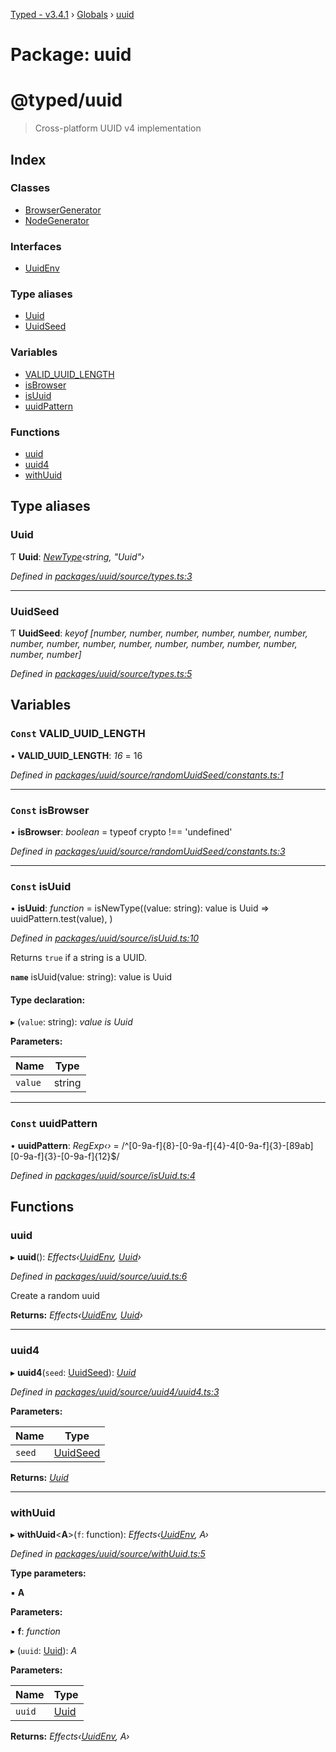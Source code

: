 [Typed - v3.4.1](../README.md) › [Globals](../globals.md) › [uuid](uuid.md)

# Package: uuid

# @typed/uuid

> Cross-platform UUID v4 implementation

## Index

### Classes

* [BrowserGenerator](../classes/uuid.browsergenerator.md)
* [NodeGenerator](../classes/uuid.nodegenerator.md)

### Interfaces

* [UuidEnv](../interfaces/uuid.uuidenv.md)

### Type aliases

* [Uuid](uuid.md#uuid)
* [UuidSeed](uuid.md#uuidseed)

### Variables

* [VALID_UUID_LENGTH](uuid.md#const-valid_uuid_length)
* [isBrowser](uuid.md#const-isbrowser)
* [isUuid](uuid.md#const-isuuid)
* [uuidPattern](uuid.md#const-uuidpattern)

### Functions

* [uuid](uuid.md#uuid)
* [uuid4](uuid.md#uuid4)
* [withUuid](uuid.md#withuuid)

## Type aliases

###  Uuid

Ƭ **Uuid**: *[NewType](new_type.md#newtype)‹string, "Uuid"›*

*Defined in [packages/uuid/source/types.ts:3](https://github.com/TylorS/typed-prelude/blob/cf24d7c0/packages/uuid/source/types.ts#L3)*

___

###  UuidSeed

Ƭ **UuidSeed**: *keyof [number, number, number, number, number, number, number, number, number, number, number, number, number, number, number, number]*

*Defined in [packages/uuid/source/types.ts:5](https://github.com/TylorS/typed-prelude/blob/cf24d7c0/packages/uuid/source/types.ts#L5)*

## Variables

### `Const` VALID_UUID_LENGTH

• **VALID_UUID_LENGTH**: *16* = 16

*Defined in [packages/uuid/source/randomUuidSeed/constants.ts:1](https://github.com/TylorS/typed-prelude/blob/cf24d7c0/packages/uuid/source/randomUuidSeed/constants.ts#L1)*

___

### `Const` isBrowser

• **isBrowser**: *boolean* = typeof crypto !== 'undefined'

*Defined in [packages/uuid/source/randomUuidSeed/constants.ts:3](https://github.com/TylorS/typed-prelude/blob/cf24d7c0/packages/uuid/source/randomUuidSeed/constants.ts#L3)*

___

### `Const` isUuid

• **isUuid**: *function* = isNewType((value: string): value is Uuid =>
  uuidPattern.test(value),
)

*Defined in [packages/uuid/source/isUuid.ts:10](https://github.com/TylorS/typed-prelude/blob/cf24d7c0/packages/uuid/source/isUuid.ts#L10)*

Returns `true` if a string is a UUID.

**`name`** isUuid(value: string): value is Uuid

#### Type declaration:

▸ (`value`: string): *value is Uuid*

**Parameters:**

Name | Type |
------ | ------ |
`value` | string |

___

### `Const` uuidPattern

• **uuidPattern**: *RegExp‹›* = /^[0-9a-f]{8}-[0-9a-f]{4}-4[0-9a-f]{3}-[89ab][0-9a-f]{3}-[0-9a-f]{12}$/

*Defined in [packages/uuid/source/isUuid.ts:4](https://github.com/TylorS/typed-prelude/blob/cf24d7c0/packages/uuid/source/isUuid.ts#L4)*

## Functions

###  uuid

▸ **uuid**(): *Effects‹[UuidEnv](../interfaces/uuid.uuidenv.md), [Uuid](uuid.md#uuid)›*

*Defined in [packages/uuid/source/uuid.ts:6](https://github.com/TylorS/typed-prelude/blob/cf24d7c0/packages/uuid/source/uuid.ts#L6)*

Create a random uuid

**Returns:** *Effects‹[UuidEnv](../interfaces/uuid.uuidenv.md), [Uuid](uuid.md#uuid)›*

___

###  uuid4

▸ **uuid4**(`seed`: [UuidSeed](uuid.md#uuidseed)): *[Uuid](uuid.md#uuid)*

*Defined in [packages/uuid/source/uuid4/uuid4.ts:3](https://github.com/TylorS/typed-prelude/blob/cf24d7c0/packages/uuid/source/uuid4/uuid4.ts#L3)*

**Parameters:**

Name | Type |
------ | ------ |
`seed` | [UuidSeed](uuid.md#uuidseed) |

**Returns:** *[Uuid](uuid.md#uuid)*

___

###  withUuid

▸ **withUuid**<**A**>(`f`: function): *Effects‹[UuidEnv](../interfaces/uuid.uuidenv.md), A›*

*Defined in [packages/uuid/source/withUuid.ts:5](https://github.com/TylorS/typed-prelude/blob/cf24d7c0/packages/uuid/source/withUuid.ts#L5)*

**Type parameters:**

▪ **A**

**Parameters:**

▪ **f**: *function*

▸ (`uuid`: [Uuid](uuid.md#uuid)): *A*

**Parameters:**

Name | Type |
------ | ------ |
`uuid` | [Uuid](uuid.md#uuid) |

**Returns:** *Effects‹[UuidEnv](../interfaces/uuid.uuidenv.md), A›*
